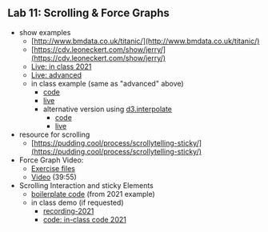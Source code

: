 ## Lab 11: Scrolling & Force Graphs

- show examples
  - [http://www.bmdata.co.uk/titanic/](http://www.bmdata.co.uk/titanic/)
  - [https://cdv.leoneckert.com/show/jerry/](https://cdv.leoneckert.com/show/jerry/)
  - [Live: in class 2021](https://leoneckert.github.io/critical-data-and-visualization-spring-2022/labs/lab11/in-class-2021)
  - [Live: advanced](https://leoneckert.github.io/critical-data-and-visualization-spring-2022/labs/lab11/graphMove-advanced)
  - in class example (same as "advanced" above)
    - [code](in-class-2022)
    - [live](https://leoneckert.github.io/critical-data-and-visualization-spring-2022/labs/lab11/in-class-2022)
    - alternative version using [d3.interpolate](https://github.com/d3/d3-interpolate/blob/main/README.md)
      - [code](after-class-2022-alternative-transition)
      - [live](https://leoneckert.github.io/critical-data-and-visualization-spring-2022/labs/lab11/after-class-2022-alternative-transition)
- resource for scrolling
  - [https://pudding.cool/process/scrollytelling-sticky/](https://pudding.cool/process/scrollytelling-sticky/)
- Force Graph Video:
  - [Exercise files](force-start.zip)
  - [Video](https://drive.google.com/file/d/1vpud5i8zBfPOSu7tpyZPpWohZ3dB3bwo/view?usp=sharing) (39:55)
- Scrolling Interaction and sticky Elements
  - [boilerplate code](sticky-basic.zip) (from 2021 example)
  - in class demo (if requested)
    - [recording-2021](https://drive.google.com/file/d/1-3UbWfBNNJ2rwBForOrqB1HFBeX7GmWS/view?usp=sharing)
    - [code: in-class code 2021](in-class-2021)
